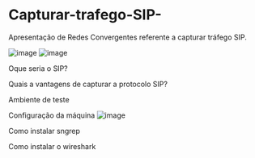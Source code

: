 # Capturar-trafego-SIP-
Apresentação de Redes Convergentes referente a capturar tráfego SIP.

![image](https://github.com/larissalg9/Capturar-trafego-SIP-/assets/58262383/64f1b311-fcb5-4ef4-9d4c-ef0d92a2c0aa)
![image](https://github.com/larissalg9/Capturar-trafego-SIP-/assets/58262383/ed5ddabb-06cd-4987-980f-4300fa159821)



Oque seria o SIP?


Quais a vantagens de capturar a protocolo SIP?


Ambiente de teste

Configuração da máquina
![image](https://github.com/larissalg9/Capturar-trafego-SIP-/assets/58262383/6aaedf79-25f9-4d14-87eb-0f60aa2dba63)

Como instalar sngrep


Como instalar o wireshark





